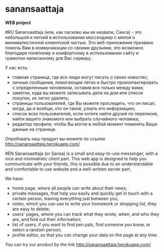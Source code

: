 # sanansaattaja
**WEB project**

#RU
Sanansaattaja (или, как ласково мы ее назвали, Санса) - это небольшой и легкий в использовании мессенджер c милой и минималистичной клиентской частью. Это веб-приложение призвано помочь Вам в коммуникации со своими друзьями, это возможно благодаря понятному и комфортному в использовании сайту и грамотно написанному для Вас серверу. 

У нас есть:
- главная страница, где все люди могут писать о своих новостях;
- личные сообщения, помогающие легко и быстро проконтактировать с определенным человеком, оставив все только между вами;
- заметки, куда вы можете записывать дела на дом или список покупок, их легко удалить;
- страницы пользователей, где Вы можете проследить, что он писал, когда, да и вообще, кто он такой, узнать его информацию;
- список всех пользователей, если хотите найти друзей по переписке, найти вашего знакомого или выбрать случайного человека;
- редактор профиля, чтобы Вы могли в любой момент поменять Ваши данные на странице.

Опробовать наш продукт вы можете по ссылке http://sanansaattaja.herokuapp.com/

#EN
Sanansaattaja (or Sansa) is a small and easy-to-use messenger, with a nice and minimalistic client part. This web app is designed to help you communicate with your friends, this is possible due to an understandable and comfortable to use website and a well-written server part. 

We have:
- home page, where all people can write about their news;
- private messages, that help you easily and quickly get in touch with a certain person, leaving everything just between you;
- notes, which you can use to write your homework or shopping list, they are easy to delete;
- users' pages, where you can track what they wrote, when, and who they are, and find out their information;
- list of users, if you want to find pen pals, find someone you know, or select a random person;
- profile editor, so that you can change your data on the page at any time.

You can try our product by the link http://sanansaattaja.herokuapp.com/
